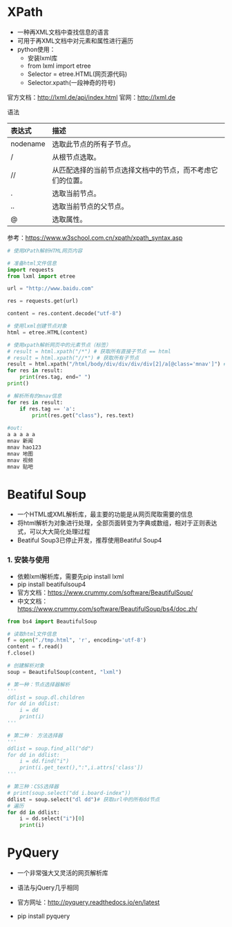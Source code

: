 # XPath

- 一种再XML文档中查找信息的语言
- 可用于再XML文档中对元素和属性进行遍历
- python使用：
  - 安装lxml库
  - from lxml import etree
  - Selector = etree.HTML(网页源代码)
  - Selector.xpath(一段神奇的符号)

官方文档：http://lxml.de/api/index.html  官网：http://lxml.de



语法

| 表达式   | 描述                                                       |
| :------- | :--------------------------------------------------------- |
| nodename | 选取此节点的所有子节点。                                   |
| /        | 从根节点选取。                                             |
| //       | 从匹配选择的当前节点选择文档中的节点，而不考虑它们的位置。 |
| .        | 选取当前节点。                                             |
| ..       | 选取当前节点的父节点。                                     |
| @        | 选取属性。                                                 |

参考：https://www.w3school.com.cn/xpath/xpath_syntax.asp





```python
# 使用XPath解析HTML网页内容

# 准备html文件信息
import requests
from lxml import etree

url = "http://www.baidu.com"

res = requests.get(url)

content = res.content.decode("utf-8")

# 使用lxml创建节点对象
html = etree.HTML(content)

# 使用xpath解析网页中的元素节点（标签）
# result = html.xpath("/*") # 获取所有直接子节点 == html
# result = html.xpath("//*") # 获取所有子节点
result = html.xpath("/html/body/div/div/div/div[2]/a[@class='mnav']") # 获取所有div节点
for res in result:
    print(res.tag, end=" ")
print()

# 解析所有的mnav信息
for res in result:
    if res.tag == 'a':
        print(res.get("class"), res.text)
        
#out:
a a a a a 
mnav 新闻
mnav hao123
mnav 地图
mnav 视频
mnav 贴吧
```



# Beatiful Soup

- 一个HTML或XML解析库，最主要的功能是从网页爬取需要的信息
- 将html解析为对象进行处理，全部页面转变为字典或数组，相对于正则表达式，可以大大简化处理过程
- Beatiful  Soup3已停止开发，推荐使用Beatiful  Soup4



### 1. 安装与使用

- 依赖lxml解析库，需要先pip install lxml
- pip install beatifulsoup4
- 官方文档：https://www.crummy.com/software/BeautifulSoup/
- 中文文档：https://www.crummy.com/software/BeautifulSoup/bs4/doc.zh/



```python
from bs4 import BeautifulSoup

# 读取html文件信息
f = open("./tmp.html", 'r', encoding='utf-8')
content = f.read()
f.close()

# 创建解析对象
soup = BeautifulSoup(content, "lxml")

# 第一种：节点选择器解析
'''
ddlist = soup.dl.children
for dd in ddlist:
    i = dd
    print(i)
'''

# 第二种： 方法选择器
'''
ddlist = soup.find_all("dd")
for dd in ddlist:
    i = dd.find("i")
    print(i.get_text(),":",i.attrs['class'])
'''

# 第三种：CSS选择器
# print(soup.select("dd i.board-index"))
ddlist = soup.select("dl dd")# 获取url中的所有dd节点
# 遍历
for dd in ddlist:
    i = dd.select("i")[0]
    print(i)
```





# PyQuery

- 一个非常强大又灵活的网页解析库
- 语法与jQuery几乎相同
- 官方网址：http://pyquery.readthedocs.io/en/latest

- pip install pyquery